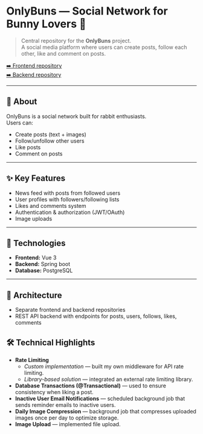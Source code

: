 # OnlyBuns — Social Network for Bunny Lovers 🐇

> Central repository for the **OnlyBuns** project.  
> A social media platform where users can create posts, follow each other, like and comment on posts.

[➡️ Frontend repository](https://github.com/MilanUD/isa-onlybuns-fe)  
[➡️ Backend repository](https://github.com/MilanUD/isa-onlybuns-be)

---

## 🎯 About
OnlyBuns is a social network built for rabbit enthusiasts.  
Users can:
- Create posts (text + images)
- Follow/unfollow other users
- Like posts
- Comment on posts

---

## ✨ Key Features
- News feed with posts from followed users  
- User profiles with followers/following lists  
- Likes and comments system  
- Authentication & authorization (JWT/OAuth)  
- Image uploads

---

## 🧱 Technologies
- **Frontend:** Vue 3  
- **Backend:** Spring boot 
- **Database:** PostgreSQL 

---

## 🧭 Architecture
- Separate frontend and backend repositories  
- REST API backend with endpoints for posts, users, follows, likes, comments  
## 🛠 Technical Highlights

- **Rate Limiting**
  - *Custom implementation* — built my own middleware for API rate limiting.  
  - *Library-based solution* — integrated an external rate limiting library. 
- **Database Transactions (@Transactional)** — used to ensure consistency when liking a post.  
- **Inactive User Email Notifications** — scheduled background job that sends reminder emails to inactive users.  
- **Daily Image Compression** — background job that compresses uploaded images once per day to optimize storage.  
- **Image Upload** — implemented file upload.  

